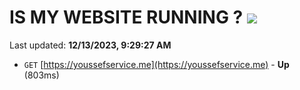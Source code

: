 # IS MY WEBSITE RUNNING ? [![](https://img.shields.io/static/v1?label=Sponsor&message=%E2%9D%A4&logo=GitHub&color=%23fe8e86)](https://github.com/sponsors/<username>)

Last updated: **12/13/2023, 9:29:27 AM**

- `GET` [https://youssefservice.me](https://youssefservice.me) - **Up** (803ms)
